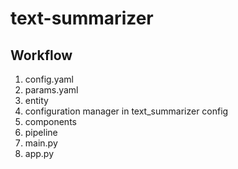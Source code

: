# text-summarizer

## Workflow

1. config.yaml
2. params.yaml
3. entity
4. configuration manager in text_summarizer config
5. components
6. pipeline
7. main.py
8. app.py
